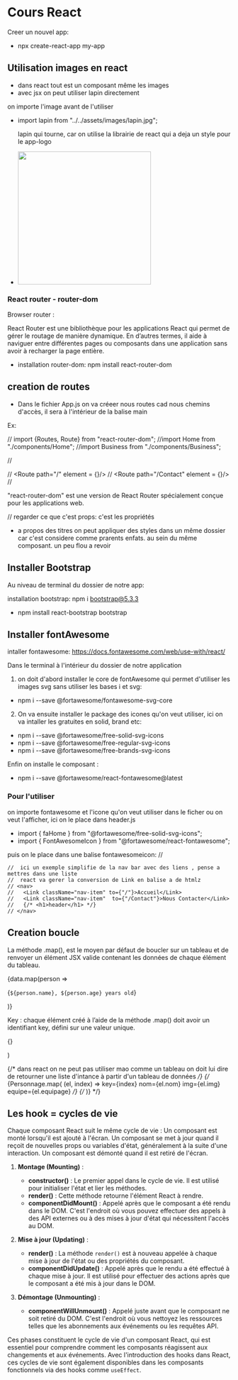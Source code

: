 # Cours React

Creer un nouvel app:

- npx create-react-app my-app

## Utilisation images en react

  - dans react tout est un composant même les images
  - avec jsx on peut utiliser lapin directement

  on importe l'image avant de l'utiliser 

- import lapin from "../../assets/images/lapin.jpg";

   lapin qui tourne, car on utilise la librairie de react qui a deja un style pour le app-logo
- <img src={lapin} height="300" className="App-logo" ></img>

### React router - router-dom
 

Browser router :

React Router est une bibliothèque pour les applications React qui permet de gérer le routage de manière dynamique. En d’autres termes, il aide à naviguer entre différentes pages ou composants dans une application sans avoir à recharger la page entière.

- installation router-dom:  npm install react-router-dom

## creation de routes

* Dans le fichier App.js on va créeer nous routes cad nous chemins d'accès, il sera à l'intérieur de la balise main

Ex: 

// import {Routes, Route} from "react-router-dom"; 
//import Home from "./components/Home";
//import Business from "./components/Business";


// <Routes>
<!-- prend en parametre le chemin et le composant qu'on veut rendre -->
// <Route path="/" element = {<Home/>}/>
// <Route path="/Contact" element = {<Contact/>}/>
// </Routes>

"react-router-dom" est une version de React Router spécialement conçue pour les applications web.

// regarder ce que c'est props: c'est les propriétés

- a propos des titres on peut appliquer des styles dans un même dossier car c'est considere comme prarents enfats. au sein du même composant. un peu flou a revoir

## Installer Bootstrap

Au niveau de terminal du dossier de notre app:

installation bootstrap: npm i bootstrap@5.3.3

- npm install react-bootstrap bootstrap

## Installer fontAwesome

intaller fontawesome: https://docs.fontawesome.com/web/use-with/react/

Dans le terminal à l'intérieur du dossier de notre application

1. on doit d'abord installer le core de fontAwesome qui permet d'utiliser les images svg sans utiliser les bases i et svg:

- npm i --save @fortawesome/fontawesome-svg-core

2. On va ensuite installer le package des icones qu'on veut utiliser, ici on va intaller les gratuites en solid, brand etc:

- npm i --save @fortawesome/free-solid-svg-icons
- npm i --save @fortawesome/free-regular-svg-icons
- npm i --save @fortawesome/free-brands-svg-icons

Enfin on installe le composant :

- npm i --save @fortawesome/react-fontawesome@latest

### Pour l'utiliser

on importe fontawesome et l'icone qu'on veut utiliser dans le ficher ou on veut l'afficher, ici on le place dans header.js

- import { faHome } from "@fortawesome/free-solid-svg-icons";
- import { FontAwesomeIcon } from "@fortawesome/react-fontawesome";

puis on le place dans une balise fontawesomeicon: 
// <FontAwesomeIcon icon={faHome} />

    //  ici un exemple simplifie de la nav bar avec des liens , pense a mettres dans une liste
    //  react va gerer la conversion de Link en balise a de htmlz
    // <nav>
    //   <Link className="nav-item" to={"/"}>Accueil</Link>
    //   <Link className="nav-item"  to={"/Contact"}>Nous Contacter</Link>
    //   {/* <h1>header</h1> */}
    // </nav>


## Creation boucle

La méthode .map(), est le moyen par défaut de boucler sur un tableau et de renvoyer un élément JSX valide contenant les données de chaque élément du tableau.     

{data.map(person => <p key={person.name}>{`${person.name}, ${person.age} years old`}</p>)}


Key : chaque élément créé à l’aide de la méthode .map() doit avoir un identifiant key, défini sur une valeur unique. 

<p key={person.name}>{}</p>)

  {/* dans react on ne peut pas utiliser mao comme un tableau on doit lui dire de retourner une liste d'intance à partir d'un tableau de données */}
      {/* {Personnage.map(
         (el, index) => key={index} nom={el.nom} img={el.img} equipe={el.equipage}  */}
    {/* )} */}



 ## Les hook = cycles de vie

Chaque composant React suit le même cycle de vie : Un composant est monté lorsqu'il est ajouté à l'écran. Un composant se met à jour quand il reçoit de nouvelles props ou variables d'état, généralement à la suite d'une interaction. Un composant est démonté quand il est retiré de l'écran.


1. **Montage (Mounting)** :
   - **constructor()** : Le premier appel dans le cycle de vie. Il est utilisé pour initialiser l'état et lier les méthodes.
   - **render()** : Cette méthode retourne l'élément React à rendre.
   - **componentDidMount()** : Appelé après que le composant a été rendu dans le DOM. C'est l'endroit où vous pouvez effectuer des appels à des API externes ou à des mises à jour d'état qui nécessitent l'accès au DOM.

2. **Mise à jour (Updating)** :
   - **render()** : La méthode `render()` est à nouveau appelée à chaque mise à jour de l'état ou des propriétés du composant.
   - **componentDidUpdate()** : Appelé après que le rendu a été effectué à chaque mise à jour. Il est utilisé pour effectuer des actions après que le composant a été mis à jour dans le DOM.

3. **Démontage (Unmounting)** :
   - **componentWillUnmount()** : Appelé juste avant que le composant ne soit retiré du DOM. C'est l'endroit où vous nettoyez les ressources telles que les abonnements aux événements ou les requêtes API.

Ces phases constituent le cycle de vie d'un composant React, qui est essentiel pour comprendre comment les composants réagissent aux changements et aux événements. Avec l'introduction des hooks dans React, ces cycles de vie sont également disponibles dans les composants fonctionnels via des hooks comme `useEffect`.